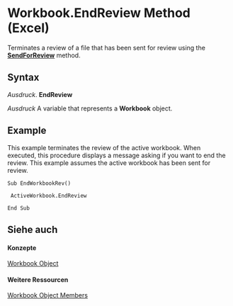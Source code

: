 
# Workbook.EndReview Method (Excel)

Terminates a review of a file that has been sent for review using the  **[SendForReview](3834f5b3-6d24-1bb9-27b5-052aa2e725e3.md)** method.


## Syntax

 _Ausdruck_. **EndReview**

 _Ausdruck_ A variable that represents a **Workbook** object.


## Example

This example terminates the review of the active workbook. When executed, this procedure displays a message asking if you want to end the review. This example assumes the active workbook has been sent for review.


```
Sub EndWorkbookRev() 
 
 ActiveWorkbook.EndReview 
 
End Sub
```


## Siehe auch


#### Konzepte


[Workbook Object](8c00aa60-c974-eed3-0812-3c9625eb0d4c.md)
#### Weitere Ressourcen


[Workbook Object Members](http://msdn.microsoft.com/library/dce102a3-25de-3ff4-2ce5-bc56e08baca7%28Office.15%29.aspx)
